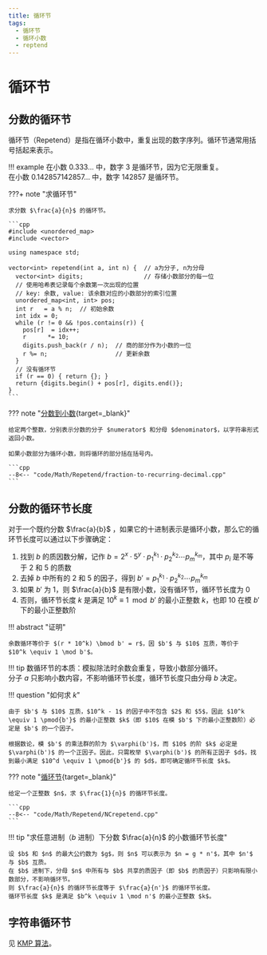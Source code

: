 ```yaml
---
title: 循环节
tags:
  - 循环节
  - 循环小数
  - reptend
---
```


# 循环节

## 分数的循环节

循环节（$\text{Repetend}$）是指在循环小数中，重复出现的数字序列。循环节通常用括号括起来表示。  

!!! example 
    在小数 $0.333...$ 中，数字 $3$ 是循环节，因为它无限重复。  
    在小数 $0.142857142857...$ 中，数字 $142857$ 是循环节。  

???+ note "求循环节"

    求分数 $\frac{a}{n}$ 的循环节。  

    ```cpp
    #include <unordered_map>
    #include <vector>

    using namespace std;

    vector<int> repetend(int a, int n) {  // a为分子, n为分母
      vector<int> digits;                 // 存储小数部分的每一位
      // 使用哈希表记录每个余数第一次出现的位置
      // key: 余数, value: 该余数对应的小数部分的索引位置
      unordered_map<int, int> pos;
      int r   = a % n;  // 初始余数
      int idx = 0;
      while (r != 0 && !pos.contains(r)) {
        pos[r]  = idx++;
        r      *= 10;
        digits.push_back(r / n);  // 商的部分作为小数的一位
        r %= n;                   // 更新余数
      }
      // 没有循环节
      if (r == 0) { return {}; }
      return {digits.begin() + pos[r], digits.end()};
    }
    ```

??? note "[分数到小数](https://leetcode.cn/problems/fraction-to-recurring-decimal/description/){target=_blank}"

    给定两个整数，分别表示分数的分子 $numerator$ 和分母 $denominator$，以字符串形式返回小数。

    如果小数部分为循环小数，则将循环的部分括在括号内。

    ```cpp
    --8<-- "code/Math/Repetend/fraction-to-recurring-decimal.cpp"
    ```



## 分数的循环节长度

对于一个既约分数 $\frac{a}{b}$ ，如果它的十进制表示是循环小数，那么它的循环节长度可以通过以下步骤确定：

1. 找到 $b$ 的质因数分解，记作 $b = 2^x \cdot 5^y \cdot p_1^{k_1} \cdot p_2^{k_2} \cdots p_m^{k_m}$，其中 $p_i$ 是不等于 $2$ 和 $5$ 的质数
2. 去掉 $b$ 中所有的 $2$ 和 $5$ 的因子，得到 $b' = p_1^{k_1} \cdot p_2^{k_2} \cdots p_m^{k_m}$
3. 如果 $b'$ 为 $1$，则 $\frac{a}{b}$ 是有限小数，没有循环节，循环节长度为 $0$
4. 否则，循环节长度 $k$ 是满足 $10^k \equiv 1 \mod b'$ 的最小正整数 $k$，也即 $10$ 在模 $b'$ 下的最小正整数阶

!!! abstract "证明"

    余数循环等价于 $(r * 10^k) \bmod b' = r$，因 $b'$ 与 $10$ 互质，等价于 $10^k \equiv 1 \mod b'$。

!!! tip
    数循环节的本质：模拟除法时余数会重复，导致小数部分循环。  
    分子 $a$ 只影响小数内容，不影响循环节长度，循环节长度只由分母 $b$ 决定。  

!!! question "如何求 $k$"

    由于 $b'$ 与 $10$ 互质，$10^k - 1$ 的因子中不包含 $2$ 和 $5$，因此 $10^k \equiv 1 \pmod{b'}$ 的最小正整数 $k$（即 $10$ 在模 $b'$ 下的最小正整数阶）必定是 $b'$ 的一个因子。

    根据数论，模 $b'$ 的乘法群的阶为 $\varphi(b')$，而 $10$ 的阶 $k$ 必定是 $\varphi(b')$ 的一个正因子。因此，只需枚举 $\varphi(b')$ 的所有正因子 $d$，找到最小满足 $10^d \equiv 1 \pmod{b'}$ 的 $d$，即可确定循环节长度 $k$。

??? note "[循环节](https://www.nowcoder.com/questionTerminal/b1b3a5610b3147fb80eb1c273983e936){target=_blank}"

    给定一个正整数 $n$，求 $\frac{1}{n}$ 的循环节长度。  

    ```cpp
    --8<-- "code/Math/Repetend/NCrepetend.cpp"
    ```

!!! tip "求任意进制（$b$ 进制）下分数 $\frac{a}{n}$ 的小数循环节长度"

    设 $b$ 和 $n$ 的最大公约数为 $g$，则 $n$ 可以表示为 $n = g * n'$，其中 $n'$ 与 $b$ 互质。  
    在 $b$ 进制下，分母 $n$ 中所有与 $b$ 共享的质因子（即 $b$ 的质因子）只影响有限小数部分，不影响循环节。  
    则 $\frac{a}{n}$ 的循环节长度等于 $\frac{a}{n'}$ 的循环节长度。  
    循环节长度 $k$ 是满足 $b^k \equiv 1 \mod n'$ 的最小正整数 $k$。  

## 字符串循环节 

见 [KMP 算法](../String/StringMatch.md#最小循环节)。